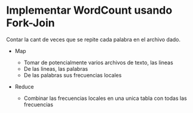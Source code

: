 # Implementar WordCount usando Fork-Join

Contar la cant de veces que se repite cada palabra en el archivo dado.

* Map 
    * Tomar de potencialmente varios archivos de texto, las lineas
    * De las lineas, las palabras
    * De las palabras sus frecuencias locales

* Reduce
    * Combinar las frecuencias locales en una unica tabla con todas las frecuencias